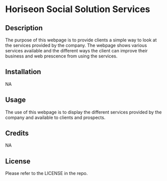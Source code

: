 # Horiseon Social Solution Services

## Description

The purpose of this webpage is to provide clients a simple way to look at the services provided by the company. The webpage shows various services available and the different ways the client can improve their business and web prescence from using the services.

## Installation

NA

## Usage

The use of this webpage is to display the different services provided by the company and available to clients and prospects.

## Credits

NA

## License

Please refer to the LICENSE in the repo.